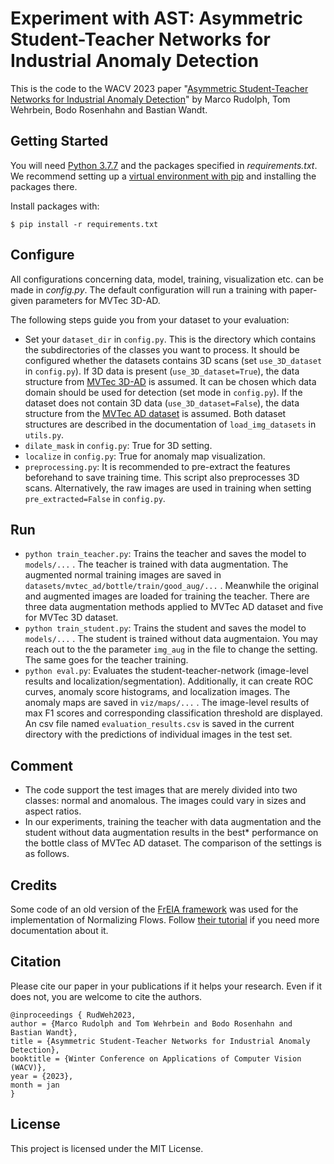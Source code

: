 # Experiment with AST: Asymmetric Student-Teacher Networks for Industrial Anomaly Detection

This is the code to the WACV 2023 paper "[Asymmetric Student-Teacher Networks for Industrial Anomaly Detection](https://arxiv.org/pdf/2210.07829.pdf)" by Marco Rudolph, Tom Wehrbein, Bodo Rosenhahn and Bastian Wandt.

## Getting Started

You will need [Python 3.7.7](https://www.python.org/downloads) and the packages specified in _requirements.txt_.
We recommend setting up a [virtual environment with pip](https://packaging.python.org/guides/installing-using-pip-and-virtual-environments/) and installing the packages there.

Install packages with:

```
$ pip install -r requirements.txt
```

## Configure

All configurations concerning data, model, training, visualization etc. can be made in _config.py_. The default configuration will run a training with paper-given parameters for MVTec 3D-AD.

The following steps guide you from your dataset to your evaluation:

* Set your `dataset_dir` in `config.py`. This is the directory which contains the subdirectories of the classes you want to process. It should be configured whether the datasets contains 3D scans (set `use_3D_dataset` in `config.py`). If 3D data is present (`use_3D_dataset=True`), the data structure from [MVTec 3D-AD](https://www.mvtec.com/company/research/datasets/mvtec-3d-ad) is assumed. It can be chosen which data domain should be used for detection (set mode in `config.py`). If the dataset does not contain 3D data (`use_3D_dataset=False`), the data structure from the [MVTec AD dataset](https://www.mvtec.com/company/research/datasets/mvtec-ad) is assumed. Both dataset structures are described in the documentation of `load_img_datasets` in `utils.py`.
* `dilate_mask` in `config.py`: True for 3D setting.
* `localize` in `config.py`: True for anomaly map visualization.
* `preprocessing.py`: It is recommended to pre-extract the features beforehand to save training time. This script also preprocesses 3D scans. Alternatively, the raw images are used in training when setting `pre_extracted=False` in `config.py`.

## Run

* `python train_teacher.py`: Trains the teacher and saves the model to `models/...` . The teacher is trained with data augmentation. The augmented normal training images are saved in `datasets/mvtec_ad/bottle/train/good_aug/...` . Meanwhile the original and augmented images are loaded for training the teacher. There are three data augmentation methods applied to MVTec AD dataset and five for MVTec 3D dataset.
* `python train_student.py`: Trains the student and saves the model to `models/...` . The student is trained without data augmentaion. You may reach out to the the parameter `img_aug` in the file to change the setting. The same goes for the teacher training.
* `python eval.py`: Evaluates the student-teacher-network (image-level results and localization/segmentation).  Additionally, it can create ROC curves, anomaly score histograms, and localization images. The anomaly maps are saved in `viz/maps/...` . The image-level results of max F1 scores and corresponding classification threshold are displayed. An csv file named `evaluation_results.csv` is saved in the current directory with the predictions of individual images in the test set.

## Comment

* The code support the test images that are merely divided into two classes: normal and anomalous. The images could vary in sizes and aspect ratios. 
* In our experiments, training the teacher with data augmentation and the student without data augmentation results in the best*  performance on the bottle class of MVTec AD dataset. The comparison of the settings is as follows.


## Credits

Some code of an old version of the [FrEIA framework](https://github.com/VLL-HD/FrEIA) was used for the implementation of Normalizing Flows. Follow [their tutorial](https://github.com/VLL-HD/FrEIA) if you need more documentation about it.

## Citation
Please cite our paper in your publications if it helps your research. Even if it does not, you are welcome to cite the authors.

    @inproceedings { RudWeh2023,
    author = {Marco Rudolph and Tom Wehrbein and Bodo Rosenhahn and Bastian Wandt},
    title = {Asymmetric Student-Teacher Networks for Industrial Anomaly Detection},
    booktitle = {Winter Conference on Applications of Computer Vision (WACV)},
    year = {2023},
    month = jan
    }

## License

This project is licensed under the MIT License.
